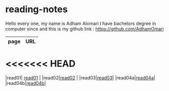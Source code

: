# reading-notes


 Hello every one, my name is Adham Alomari 
  I have bachelors degree in computer since and this is 
  my github link : https://github.com/AdhamOmari

| page  | URL |
| --- | --- |
<<<<<<< HEAD
=======


|read01| [read01](read01.md) |
|read02|[read02](read02.md) |
|read03|[read03](read03.md)|
|read04a|[read04a](read04a.md)|
|read04b|[read04b](read04b.md)|



